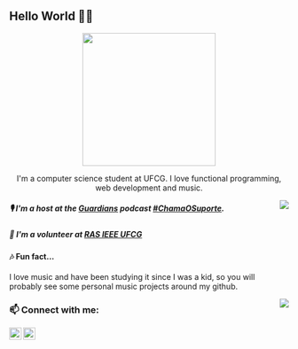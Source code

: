   ## Hello World 👋🏼

<p align="center">
  <img width= "240" align= "center" border-radius= "50%" src= "https://avatars1.githubusercontent.com/u/20728102?s=460&u=ecb86784b227e6b253ec493f794a12a87943f99f&v=4"/>
</p>

<p align="center">
  I'm a computer science student at UFCG. I love functional programming, web development and music.
</p>

<a><img align="right" src="https://github-readme-stats.vercel.app/api/top-langs/?username=giovanabritooliveira&show_icons=true&layout=compact" /></a>

##### 🎙️ I'm a host at the [Guardians](https://github.com/Guardians-DSC) podcast [#ChamaOSuporte](https://anchor.fm/chamaosuporte).

##### 🦾 I'm a volunteer at [RAS IEEE UFCG](https://github.com/ras-ufcg)

#### 🎶 Fun fact...
I love music and have been studying it since I was a kid, so you will probably see some personal music projects around my github.

<a><img align="right" src="https://github-readme-stats.vercel.app/api?username=giovanabritooliveira&show_icons=true&" /></a>

### 📫 Connect with me:

[<img align="left" alt="codeSTACKr | LinkedIn" width="22px" src="https://cdn.jsdelivr.net/npm/simple-icons@v3/icons/linkedin.svg" />][linkedin]
[<img align="left" alt="codeSTACKr | Twitter" width="22px" src="https://cdn.jsdelivr.net/npm/simple-icons@3.11.0/icons/twitter.svg" />][Twitter]

[linkedin]: https://www.linkedin.com/in/giovana-oliveira-9a5b08116/
[twitter]: https://twitter.com/giovana_bo
